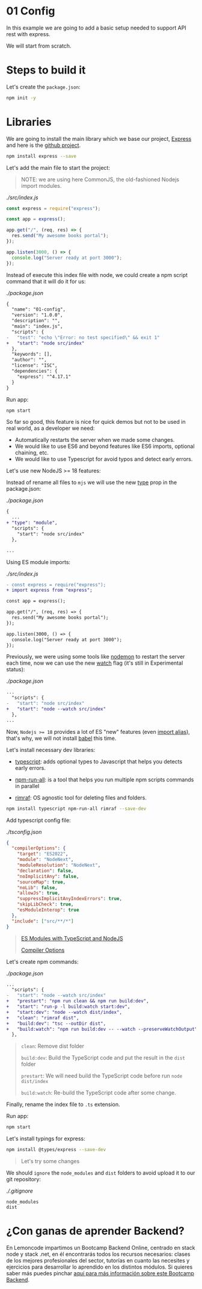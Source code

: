 # 01 Config

In this example we are going to add a basic setup needed to support API rest with express.

We will start from scratch.

# Steps to build it

Let's create the `package.json`:

```bash
npm init -y
```

# Libraries

We are going to install the main library which we base our project, [Express](https://expressjs.com/) and here is the [github project](https://github.com/expressjs/express).

```bash
npm install express --save
```

Let's add the main file to start the project:

> NOTE: we are using here CommonJS, the old-fashioned Nodejs import modules.

_./src/index.js_

```javascript
const express = require("express");

const app = express();

app.get("/", (req, res) => {
  res.send("My awesome books portal");
});

app.listen(3000, () => {
  console.log("Server ready at port 3000");
});
```

Instead of execute this index file with node, we could create a npm script command that it will do it for us:

_./package.json_

```diff
{
  "name": "01-config",
  "version": "1.0.0",
  "description": "",
  "main": "index.js",
  "scripts": {
-   "test": "echo \"Error: no test specified\" && exit 1"
+   "start": "node src/index"
  },
  "keywords": [],
  "author": "",
  "license": "ISC",
  "dependencies": {
    "express": "^4.17.1"
  }
}
```

Run app:

```bash
npm start

```

So far so good, this feature is nice for quick demos but not to be used in real world, as a developer we need:

- Automatically restarts the server when we made some changes.
- We would like to use ES6 and beyond features like ES6 imports, optional chaining, etc.
- We would like to use Typescript for avoid typos and detect early errors.

Let's use new NodeJS >= 18 features:

Instead of rename all files to `mjs` we will use the new [type](https://nodejs.org/api/packages.html#packagejson-and-file-extensions) prop in the package.json:

_./package.json_

```diff
{
  ...
+ "type": "module",
  "scripts": {
    "start": "node src/index"
  },

...
```

Using ES module imports:

_./src/index.js_

```diff
- const express = require("express");
+ import express from "express";

const app = express();

app.get("/", (req, res) => {
  res.send("My awesome books portal");
});

app.listen(3000, () => {
  console.log("Server ready at port 3000");
});

```

Previously, we were using some tools like [nodemon](https://github.com/remy/nodemon) to restart the server each time, now we can use the new [watch](https://nodejs.org/dist/latest-v18.x/docs/api/all.html#all_cli_--watch) flag (it's still in Experimental status):

_./package.json_

```diff
...
  "scripts": {
-   "start": "node src/index"
+   "start": "node --watch src/index"
  },
...
```

Now, `Nodejs >= 18` provides a lot of ES "new" features (even [import alias](https://nodejs.org/api/packages.html#imports)), that's why, we will not install [babel](https://github.com/babel/babel) this time.

Let's install necessary dev libraries:

- [typescript](https://github.com/microsoft/TypeScript): adds optional types to Javascript that helps you detects early errors.

- [npm-run-all](https://github.com/mysticatea/npm-run-all): is a tool that helps you run multiple npm scripts commands in parallel

- [rimraf](https://github.com/isaacs/rimraf): OS agnostic tool for deleting files and folders.

```bash
npm install typescript npm-run-all rimraf --save-dev

```

Add typescript config file:

_./tsconfig.json_

```json
{
  "compilerOptions": {
    "target": "ES2022",
    "module": "NodeNext",
    "moduleResolution": "NodeNext",
    "declaration": false,
    "noImplicitAny": false,
    "sourceMap": true,
    "noLib": false,
    "allowJs": true,
    "suppressImplicitAnyIndexErrors": true,
    "skipLibCheck": true,
    "esModuleInterop": true
  },
  "include": ["src/**/*"]
}

```

> [ES Modules with TypeScript and NodeJS](https://www.typescriptlang.org/docs/handbook/esm-node.html)
>
> [Compiler Options](https://www.typescriptlang.org/tsconfig)

Let's create npm commands:

_./package.json_

```diff
...
  "scripts": {
-   "start": "node --watch src/index"
+   "prestart": "npm run clean && npm run build:dev",
+   "start": "run-p -l build:watch start:dev",
+   "start:dev": "node --watch dist/index",
+   "clean": "rimraf dist",
+   "build:dev": "tsc --outDir dist",
+   "build:watch": "npm run build:dev -- --watch --preserveWatchOutput"
  },

```

> `clean`: Remove dist folder
>
> `build:dev`: Build the TypeScript code and put the result in the `dist` folder
>
> `prestart`: We will need build the TypeScript code before run `node dist/index`
>
> `build:watch`: Re-build the TypeScript code after some change.
>

Finally, rename the index file to `.ts` extension.

Run app:

```bash
npm start

```

Let's install typings for express:

```bash
npm install @types/express --save-dev

```

> Let's try some changes

We should `ignore` the `node_modules` and `dist` folders to avoid upload it to our git repository:

_./.gitignore_

```
node_modules
dist

```

# ¿Con ganas de aprender Backend?

En Lemoncode impartimos un Bootcamp Backend Online, centrado en stack node y stack .net, en él encontrarás todos los recursos necesarios: clases de los mejores profesionales del sector, tutorías en cuanto las necesites y ejercicios para desarrollar lo aprendido en los distintos módulos. Si quieres saber más puedes pinchar [aquí para más información sobre este Bootcamp Backend](https://lemoncode.net/bootcamp-backend#bootcamp-backend/banner).
